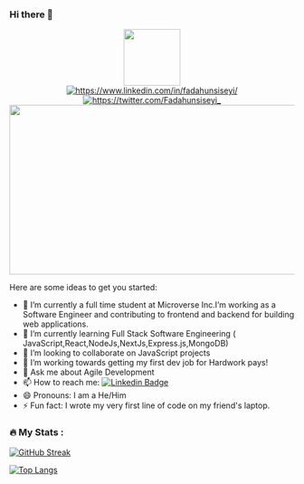 ### Hi there 👋

<div id="header" align="center">
  <img src="https://media.giphy.com/media/M9gbBd9nbDrOTu1Mqx/giphy.gif" width="100"/>
</div>
<div id="badges" align="center">
  <a href="your-linkedin-URL">
    <img src="https://img.shields.io/badge/LinkedIn-red?style=for-the-badge&logo=linkedin&logoColor=white" alt="https://www.linkedin.com/in/fadahunsiseyi/"/>
  </a>
  <a href="your-twitter-URL">
    <img src="https://img.shields.io/badge/Twitter-blue?style=for-the-badge&logo=twitter&logoColor=white" alt="https://twitter.com/Fadahunsiseyi_"/>
  </a>
</div>
<div align="center">
  <img src="https://media.giphy.com/media/dWesBcTLavkZuG35MI/giphy.gif" width="600" height="300"/>
</div>


Here are some ideas to get you started:

- 🔭 I’m currently a full time student at Microverse Inc.I’m working as a Software Engineer and contributing to frontend and backend for building web applications.
- 🌱 I’m currently learning Full Stack Software Engineering ( JavaScript,React,NodeJs,NextJs,Express.js,MongoDB)
- 👯 I’m looking to collaborate on JavaScript projects
- 🤔 I’m  working towards getting my first dev job for Hardwork pays!
- 💬 Ask me about Agile Development
- 📫 How to reach me: [![Linkedin Badge](https://img.shields.io/badge/-Fadahunsiseyi-blue?style=flat&logo=Linkedin&logoColor=white)](https://www.linkedin.com/in/fadahunsiseyi/)
- 😄 Pronouns: I am a He/Him
- ⚡ Fun fact: I wrote my very first line of code on my friend's laptop.

### :fire: My Stats :
[![GitHub Streak](http://github-readme-streak-stats.herokuapp.com?user=Fadahunsiseyi&theme=dark&background=000000)](https://git.io/streak-stats)

[![Top Langs](https://github-readme-stats.vercel.app/api/top-langs/?username=Fadahunsiseyi&layout=compact&theme=vision-friendly-dark)](https://github.com/anuraghazra/github-readme-stats)



